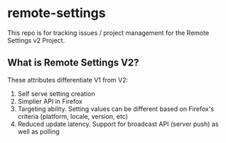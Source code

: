 # remote-settings

This repo is for tracking issues / project management for the Remote Settings v2 Project. 

## What is Remote Settings V2? 

These attributes differentiate V1 from V2: 

1. Self serve setting creation 
1. Simplier API in Firefox
1. Targeting ability. Setting values can be different based on Firefox's criteria (platform, locale, version, etc)
1. Reduced update latency. Support for broadcast API (server push) as well as polling
